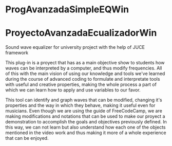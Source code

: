# ProgAvanzadaSimpleEQWin
# ProyectoAvanzadaEcualizadorWin

Sound wave equalizer for university project with the help of JUCE framework

This plug-in is a proyect that has as a main objective show to students how waves 
can be interpreted by a computer, and thus modify frequencies. All of this with the main vision
of using our knowledge and tools we've learned during the course of advanced coding to 
formulate and interpretate tools with useful and creative properties, making the whole process
a part of which we can learn how to apply and use variables to our favor.

This tool can identify and graph waves that can be modified, changing it's properties and
the way in which they behave, making it useful even for musicians. Even though we are using the guide
of FreeCodeCamp, we are making modifications and notations that can be used to 
make our proyect a demonstration to accomplish the goals and objectives previously defined.
In this way, we can not learn but also understand how each one of the objects mentioned in the video work
and thus making it more of a whole experience that can be enjoyed.

